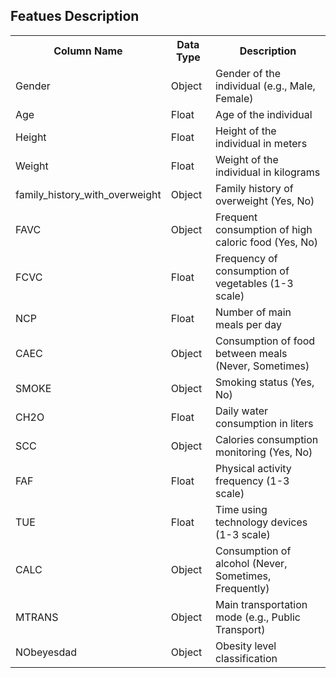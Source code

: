 ## Featues Description

<table>
  <tr>
    <th>Column Name</th>
    <th>Data Type</th>
    <th>Description</th>
  </tr>
  <tr>
    <td>Gender</td>
    <td>Object</td>
    <td>Gender of the individual (e.g., Male, Female)</td>
  </tr>
  <tr>
    <td>Age</td>
    <td>Float</td>
    <td>Age of the individual</td>
  </tr>
  <tr>
    <td>Height</td>
    <td>Float</td>
    <td>Height of the individual in meters</td>
  </tr>
  <tr>
    <td>Weight</td>
    <td>Float</td>
    <td>Weight of the individual in kilograms</td>
  </tr>
  <tr>
    <td>family_history_with_overweight</td>
    <td>Object</td>
    <td>Family history of overweight (Yes, No)</td>
  </tr>
  <tr>
    <td>FAVC</td>
    <td>Object</td>
    <td>Frequent consumption of high caloric food (Yes, No)</td>
  </tr>
  <tr>
    <td>FCVC</td>
    <td>Float</td>
    <td>Frequency of consumption of vegetables (1-3 scale)</td>
  </tr>
  <tr>
    <td>NCP</td>
    <td>Float</td>
    <td>Number of main meals per day</td>
  </tr>
  <tr>
    <td>CAEC</td>
    <td>Object</td>
    <td>Consumption of food between meals (Never, Sometimes)</td>
  </tr>
  <tr>
    <td>SMOKE</td>
    <td>Object</td>
    <td>Smoking status (Yes, No)</td>
  </tr>
  <tr>
    <td>CH2O</td>
    <td>Float</td>
    <td>Daily water consumption in liters</td>
  </tr>
  <tr>
    <td>SCC</td>
    <td>Object</td>
    <td>Calories consumption monitoring (Yes, No)</td>
  </tr>
  <tr>
    <td>FAF</td>
    <td>Float</td>
    <td>Physical activity frequency (1-3 scale)</td>
  </tr>
  <tr>
    <td>TUE</td>
    <td>Float</td>
    <td>Time using technology devices (1-3 scale)</td>
  </tr>
  <tr>
    <td>CALC</td>
    <td>Object</td>
    <td>Consumption of alcohol (Never, Sometimes, Frequently)</td>
  </tr>
  <tr>
    <td>MTRANS</td>
    <td>Object</td>
    <td>Main transportation mode (e.g., Public Transport)</td>
  </tr>
  <tr>
    <td>NObeyesdad</td>
    <td>Object</td>
    <td>Obesity level classification</td>
  </tr>
</table>